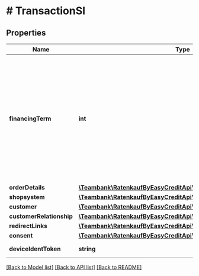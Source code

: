 # # TransactionSI

## Properties

Name | Type | Description | Notes
------------ | ------------- | ------------- | -------------
**financingTerm** | **int** | &#39; Duration in months, depending on individual shop conditions and order value (please check your ratenkauf widget). Will be set to default value if not available. &#39; | [optional]
**orderDetails** | [**\Teambank\RatenkaufByEasyCreditApiV3\Model\OrderDetails**](OrderDetails.md) |  |
**shopsystem** | [**\Teambank\RatenkaufByEasyCreditApiV3\Model\Shopsystem**](Shopsystem.md) |  | [optional]
**customer** | [**\Teambank\RatenkaufByEasyCreditApiV3\Model\Customer**](Customer.md) |  |
**customerRelationship** | [**\Teambank\RatenkaufByEasyCreditApiV3\Model\CustomerRelationship**](CustomerRelationship.md) |  | [optional]
**redirectLinks** | [**\Teambank\RatenkaufByEasyCreditApiV3\Model\RedirectLinks**](RedirectLinks.md) |  |
**consent** | [**\Teambank\RatenkaufByEasyCreditApiV3\Model\Consent**](Consent.md) |  | [optional]
**deviceIdentToken** | **string** | Device Ident Token | [optional]

[[Back to Model list]](../../README.md#models) [[Back to API list]](../../README.md#endpoints) [[Back to README]](../../README.md)
